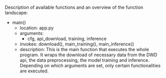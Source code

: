 Description of available functions and an overview of the function landscape:

- main()
  - location: app.py
  - arguments:
    - cfg, api_download, training, inference
  - invokes: download(), main_training(), main_inference()
  - description: This is the main function that executes the whole program. It wraps the download of necessary data from the DWD api, the data preprocessing, the model training and inference. Depending on which arguments are set, only certain functionalities are executed.
